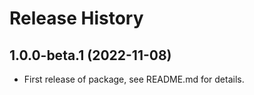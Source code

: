 # Release History

## 1.0.0-beta.1 (2022-11-08)

- First release of package, see README.md for details.
